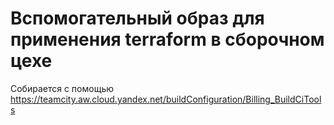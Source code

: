 # Вспомогательный образ для применения terraform в сборочном цехе

Собирается с помощью https://teamcity.aw.cloud.yandex.net/buildConfiguration/Billing_BuildCiTools
